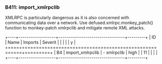 ### B411: import\_xmlrpclib

XMLRPC is particularly dangerous as it is also concerned with
communicating data over a network. Use defused.xmlrpc.monkey\_patch()
function to monkey-patch xmlrpclib and mitigate remote XML attacks.

+----+-------------------+----------------------------------+---------+
| ID | Name              | Imports                          | Severit |
|    |                   |                                  | y       |
+====+===================+==================================+=========+
| B4 | import\_xmlrpclib | -   xmlrpclib                    | high    |
| 11 |                   |                                  |         |
+----+-------------------+----------------------------------+---------+
